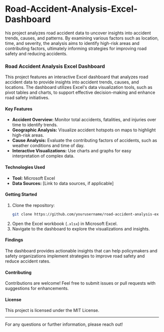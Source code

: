 # Road-Accident-Analysis-Excel-Dashboard
his project analyzes road accident data to uncover insights into accident trends, causes, and patterns. By examining various factors such as location, time, and severity, the analysis aims to identify high-risk areas and contributing factors, ultimately informing strategies for improving road safety and reducing accidents.
### Road Accident Analysis Excel Dashboard

This project features an interactive Excel dashboard that analyzes road accident data to provide insights into accident trends, causes, and locations. The dashboard utilizes Excel's data visualization tools, such as pivot tables and charts, to support effective decision-making and enhance road safety initiatives.

#### Key Features

- **Accident Overview:** Monitor total accidents, fatalities, and injuries over time to identify trends.
- **Geographic Analysis:** Visualize accident hotspots on maps to highlight high-risk areas.
- **Cause Analysis:** Evaluate the contributing factors of accidents, such as weather conditions and time of day.
- **Interactive Visualizations:** Use charts and graphs for easy interpretation of complex data.

#### Technologies Used

- **Tool:** Microsoft Excel
- **Data Sources:** [Link to data sources, if applicable]

#### Getting Started

1. Clone the repository:
   ```bash
   git clone https://github.com/yourusername/road-accident-analysis-excel-dashboard.git
   ```
2. Open the Excel workbook (`.xlsx`) in Microsoft Excel.
3. Navigate to the dashboard to explore the visualizations and insights.

#### Findings

The dashboard provides actionable insights that can help policymakers and safety organizations implement strategies to improve road safety and reduce accident rates.

#### Contributing

Contributions are welcome! Feel free to submit issues or pull requests with suggestions for enhancements.

#### License

This project is licensed under the MIT License.

---

For any questions or further information, please reach out!
